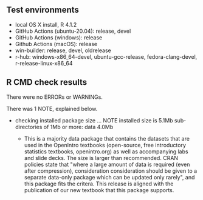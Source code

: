 ## Test environments

* local OS X install, R 4.1.2
* GitHub Actions (ubuntu-20.04): release, devel
* GitHub Actions (windows): release
* Github Actions (macOS): release
* win-builder: release, devel, oldrelease
* r-hub: windows-x86_64-devel, ubuntu-gcc-release, fedora-clang-devel, r-release-linux-x86_64

## R CMD check results

There were no ERRORs or WARNINGs.

There was 1 NOTE, explained below.

* checking installed package size ... NOTE
    installed size is  5.1Mb
    sub-directories of 1Mb or more:
      data   4.0Mb
      
  * This is a majority data package that contains the datasets that are used in the OpenIntro textbooks (open-source, free introductory statistics textbooks, openintro.org) as well as accompanying labs and slide decks. The size is larger than recommended. CRAN policies state that "where a large amount of data is required (even after compression), consideration consideration should be given to a separate data-only package which can be updated only rarely", and this package fits the critera. This release is aligned with the publication of our new textbook that this package supports.
